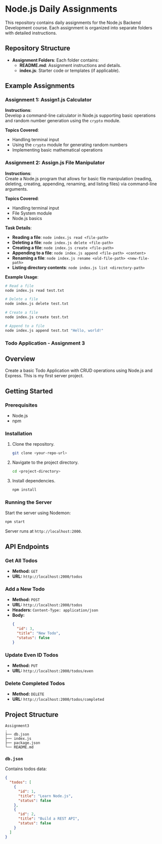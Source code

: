 # Node.js Daily Assignments

This repository contains daily assignments for the Node.js Backend Development course. Each assignment is organized into separate folders with detailed instructions.

## Repository Structure

- **Assignment Folders**: Each folder contains:
  - **README.md**: Assignment instructions and details.
  - **index.js**: Starter code or templates (if applicable).

## Example Assignments

### Assignment 1: Assign1.js Calculator

**Instructions**:  
Develop a command-line calculator in Node.js supporting basic operations and random number generation using the `crypto` module.

**Topics Covered**:
- Handling terminal input
- Using the `crypto` module for generating random numbers
- Implementing basic mathematical operations

### Assignment 2: Assign.js File Manipulator

**Instructions**:  
Create a Node.js program that allows for basic file manipulation (reading, deleting, creating, appending, renaming, and listing files) via command-line arguments.

**Topics Covered**:
- Handling terminal input
- File System module
- Node.js basics

**Task Details**:
- **Reading a file**: `node index.js read <file-path>`
- **Deleting a file**: `node index.js delete <file-path>`
- **Creating a file**: `node index.js create <file-path>`
- **Appending to a file**: `node index.js append <file-path> <content>`
- **Renaming a file**: `node index.js rename <old-file-path> <new-file-path>`
- **Listing directory contents**: `node index.js list <directory-path>`

**Example Usage**:
```bash
# Read a file
node index.js read test.txt

# Delete a file
node index.js delete test.txt

# Create a file
node index.js create test.txt

# Append to a file
node index.js append test.txt "Hello, world!"
```

### **Todo Application - Assignment 3**

## Overview

Create a basic Todo Application with CRUD operations using Node.js and Express. This is my first server project.

## Getting Started

### Prerequisites

- Node.js
- npm

### Installation

1. Clone the repository.
   ```sh
   git clone <your-repo-url>
   ```
2. Navigate to the project directory.
   ```sh
   cd <project-directory>
   ```
3. Install dependencies.
   ```sh
   npm install
   ```

### Running the Server

Start the server using Nodemon:
```sh
npm start
```
Server runs at `http://localhost:2000`.

## API Endpoints

### Get All Todos
- **Method:** `GET`
- **URL:** `http://localhost:2000/todos`

### Add a New Todo
- **Method:** `POST`
- **URL:** `http://localhost:2000/todos`
- **Headers:** `Content-Type: application/json`
- **Body:**
  ```json
  {
    "id": 3,
    "title": "New Todo",
    "status": false
  }
  ```

### Update Even ID Todos
- **Method:** `PUT`
- **URL:** `http://localhost:2000/todos/even`

### Delete Completed Todos
- **Method:** `DELETE`
- **URL:** `http://localhost:2000/todos/completed`

## Project Structure

```plaintext
Assignment3
.
├── db.json
├── index.js
├── package.json
└── README.md
```

### `db.json`

Contains todos data:
```json
{
  "todos": [
    {
      "id": 1,
      "title": "Learn Node.js",
      "status": false
    },
    {
      "id": 2,
      "title": "Build a REST API",
      "status": false
    }
  ]
}
